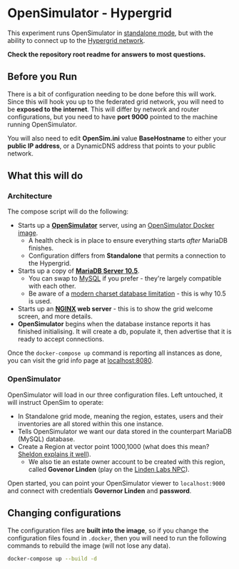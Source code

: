 # OpenSimulator - Hypergrid

This experiment runs OpenSimulator in [standalone mode](http://opensimulator.org/wiki/Configuration), but with the ability to connect up to the [Hypergrid network](http://opensimulator.org/wiki/Hypergrid).

**Check the repository root readme for answers to most questions.**

## Before you Run

There is a bit of configuration needing to be done before this will work. Since this will hook you up to the federated grid network, you will need to be **exposed to the internet**. This will differ by network and router configurations, but you need to have **port 9000** pointed to the machine running OpenSimulator.

You will also need to edit **OpenSim.ini** value **BaseHostname** to either your **public IP address**, or a DynamicDNS address that points to your public network.

## What this will do

### Architecture

The compose script will do the following:

* Starts up a **[OpenSimulator](http://opensimulator.org/wiki/Main_Page)** server, using an [OpenSimulator Docker image](https://hub.docker.com/r/soupbowl/opensimulator).
  * A health check is in place to ensure everything starts *after* MariaDB finishes.
  * Configuration differs from **Standalone** that permits a connection to the Hypergrid.
* Starts up a copy of **[MariaDB Server 10.5](https://mariadb.org/)**.
  * You can swap to [MySQL](https://hub.docker.com/_/mysql/) if you prefer - they're largely compatible with each other.
  * Be aware of a [modern charset database limitation](http://opensimulator.org/mantis/view.php?id=8919) - this is why 10.5 is used.
* Starts up an **[NGINX](https://nginx.org/en/) web server** - this is to show the grid welcome screen, and more details.
* **OpenSimulator** begins when the database instance reports it has finished initialising. It will create a db, populate it, then advertise that it is ready to accept connections.

Once the `docker-compose up` command is reporting all instances as done, you can visit the grid info page at [localhost:8080](http://localhost:8080).

### OpenSimulator

OpenSimulator will load in our three configuration files. Left untouched, it will instruct OpenSim to operate:

* In Standalone grid mode, meaning the region, estates, users and their inventories are all stored within this one instance.
* Tells OpenSimulator we want our data stored in the counterpart MariaDB (MySQL) database.
* Create a Region at vector point 1000,1000 (what does this mean? [Sheldon explains it well](https://youtu.be/Xk_sAi9mgxg?t=24)).
  * We also tie an estate owner account to be created with this region, called **Govenor Linden** (play on the [Linden Labs NPC](https://secondlife.fandom.com/wiki/Governor_Linden)). 

Open started, you can point your OpenSimulator viewer to `localhost:9000` and connect with credentials **Governor Linden** and **password**.

## Changing configurations

The configuration files are **built into the image**, so if you change the configuration files found in `.docker`, then you will need to run the following commands to rebuild the image (will not lose any data).

```bash
docker-compose up --build -d
```
